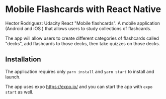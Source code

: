 # Mobile Flashcards with React Native
Hector Rodriguez: Udacity React "Mobile flashcards". A mobile application (Android and iOS ) that allows users to study collections of flashcards. 

The app will allow users to create different categories of flashcards called "decks", add flashcards to those decks, then take quizzes on those decks.

## Installation

The application requires only `yarn install` and `yarn start` to install and launch.

The app uses expo https://expo.io/ and you can start the app with `expo start` as well. 

